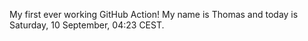 My first ever working GitHub Action!
My name is Thomas and today is Saturday, 10 September, 04:23 CEST. 
